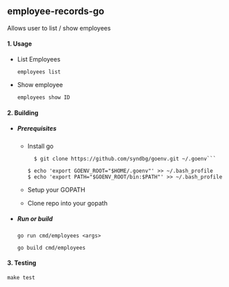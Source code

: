 employee-records-go
-------

Allows user to list / show employees

#### 1. Usage

  - List Employees

    `employees list`

  - Show employee

    `employees show ID`

#### 2. Building
- ##### Prerequisites
  - Install go

    ```
      $ git clone https://github.com/syndbg/goenv.git ~/.goenv```
    ```
    ```
    $ echo 'export GOENV_ROOT="$HOME/.goenv"' >> ~/.bash_profile
    $ echo 'export PATH="$GOENV_ROOT/bin:$PATH"' >> ~/.bash_profile
    ```
  - Setup your GOPATH
  - Clone repo into your gopath
- ##### Run or build

    ```go run cmd/employees <args>```

    ```go build cmd/employees```

#### 3. Testing
    make test
